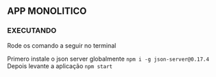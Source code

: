 ## APP MONOLITICO

### EXECUTANDO

Rode os comando a seguir no terminal

Primero instale o json server globalmente
`npm i -g json-server@0.17.4`
Depois levante a aplicação
`npm start`